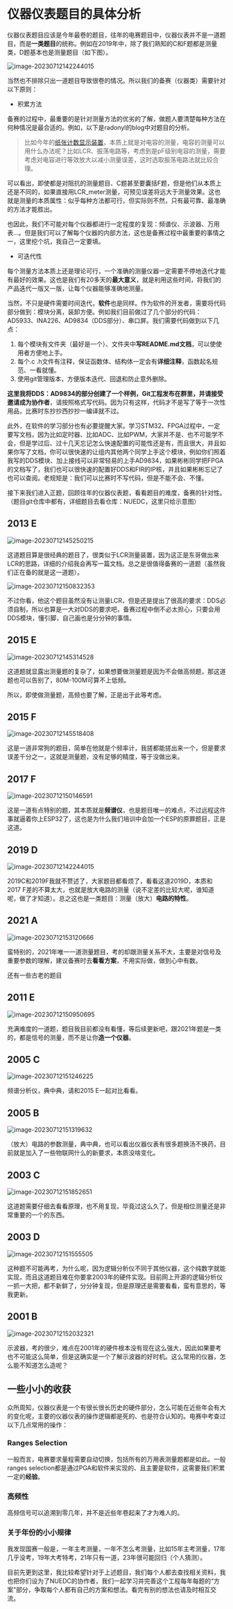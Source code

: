 #  仪器仪表题目的具体分析

仪器仪表题目应该是今年最卷的题目，往年的电赛题目中，仪器仪表并不是一道题目，而是**一类题目**的统称。例如在2019年中，除了我们熟知的C和F题都是测量类，D题基本也是测量题目（如下图）。

![image-20230712142244015](C:\Users\86139\AppData\Roaming\Typora\typora-user-images\image-20230712142244015.png)

当然也不排除只出一道题目导致很卷的情况。所以我们的备赛（仪器类）需要针对以下原则：

- 积累方法

备赛的过程中，最重要的是针对测量方法的优劣的了解，做题人要清楚每种方法在何种情况是最合适的。例如，以下是radonyl的blog中对题目的分析。

> 比如今年的[纸张计数显示装置](https://www.nuedc-training.com.cn/index/news/details/new_id/151)，本质上就是对电容的测量，电容的测量可以用什么办法呢？比如LCR、振荡电路等，考虑到是pF级别电容的测量，需要考虑对电容进行等效放大以减小测量误差，这时选取振荡电路法就比较合理。

可以看出，即使都是对阻抗的测量题目、C题甚至要囊括F题，但是他们从本质上还是不同的，如果直接用LCR_meter测量，可预见误差将远大于测量效果。这也就是测量的本质属性：似乎每种方法都可行，但实际则不然，只有最可靠、最准确的方法才能胜出。

也因此，我们不可能对每个仪器都进行一定程度的复现：频谱仪、示波器、万用表...。但是我们可以了解每个仪器的内部方法，这也是备赛过程中最重要的事情之一，这里挖个坑，我自己一定要填。

- 可迭代性

每个测量方法本质上还是理论可行，一个准确的测量仪器一定需要不停地迭代才能有最好的效果。这也是我们有20多天的**最大意义**，就是利用这些时间，将我们的产品迭代一版又一版，让每个仪器能够准确地测量。

当然，不只是硬件需要时间迭代，**软件**也是同样。作为软件的开发者，需要将代码部分做到：模块分离，装卸方便。例如我们目前做过了几个部分的代码：AD5933、INA226、AD9834（DDS部分）、串口屏。我们需要代码做到以下几点：

1. 每个模块有文件夹（最好是一个）、文件夹中**写README.md文档**，可以使使用者方便地上手。
2. 每个.c .h文件有注释，保证函数体、结构体一定会有**详细注释**，函数起名规范、一看就懂。
3. 使用git管理版本，方便版本迭代、回退和防止意外删除。

**这里我将DDS：AD9834的部分创建了一个样例，Git工程发布在群里，并请接受邀请成为协作者**，请按照格式写代码。因为只有这样，代码才不是写了等于一次性用品，比赛时东抄抄西抄抄一编译就不过。

此外，在软件的学习部分也有必要提醒大家。学习STM32、FPGA过程中，一定要写文档，因为比如定时器、比如ADC、比如PWM，大家并不是、也不可能学不会，但是学过后、过十几天忘记怎么快速配置的可能性还是有，而且很大，并且如果你写了文档，你可以很快速的让组内其他两个同学上手这个模块，例如你们照着我写的DDS模块、加上接线可以非常轻易的上手AD9834，如果彬彬同学把FPGA的文档写了，我们也可以很快速的配置好DDS和FIR的IP核，并且如果彬彬忘记了也可以查阅。老规矩是：我们可以比赛时不写代码，但是不能不会、不懂。

接下来我们进入正题，回顾往年的仪器仪表题，看看题目的难度，备赛的针对性。（题目git仓库中都有，详细题目去看仓库：NUEDC，这里只给示意图）

## 2013 E

![image-20230712145250215](C:\Users\86139\AppData\Roaming\Typora\typora-user-images\image-20230712145250215.png)

这道题目算是很经典的题目了，很类似于LCR测量装置，因为这正是东哥做出来LCR的思路，详细的介绍我会再写一篇文档。总之是很值得备赛的一道题（虽然我们正在备的就是这一道题）。

![image-20230712150832353](C:\Users\86139\AppData\Roaming\Typora\typora-user-images\image-20230712150832353.png)

不过你看，他这个题目虽然没有让测量LCR，但是还是提出了很高的要求：DDS必须自制，所以也算是一大对DDS的要求吧，备赛过程中倒不必太担心，只要会用DDS模块，懂引脚，自己画也是分分钟的事情。

## 2015 E

![image-20230712145314528](C:\Users\86139\AppData\Roaming\Typora\typora-user-images\image-20230712145314528.png)

这道题就显露出测量题的复杂了，如果想要做测量题是因为不会做高频题，那这道题也可以告别了，80M-100M可算不上低频。

所以，即使做测量题，高频也要了解，正是出于此等考虑。

## 2015 F

![image-20230712145518408](C:\Users\86139\AppData\Roaming\Typora\typora-user-images\image-20230712145518408.png)

这是一道非常狗的题目，简单在他就是个频率计，我搓都能搓出来一个，但是要求误差千分之一，这就是测量题，没有足够的精度，等于没做出来。

## 2017 F

![image-20230712150146591](C:\Users\86139\AppData\Roaming\Typora\typora-user-images\image-20230712150146591.png)

这是一道有点特别的题，其本质就是**频谱仪**，也是题目唯一的难点，不过远程这件事就逼着你上ESP32了，这也是为什么我们培训中会加一个ESP的原罪题目，正是这道。



## 2019 D

![image-20230712142244015](C:\Users\86139\AppData\Roaming\Typora\typora-user-images\image-20230712142244015.png)

2019C和2019F我就不赘述了，大家题目都看烦了，看看这道2019D，本质和2017 F差的不算太大，也就是放大电路的测量（说不定差的比较大呢，谁知道呢，做了才知道）。总之这也是一类题目：测量（放大）**电路的特性**。

## 2021 A

![image-20230712153120666](C:\Users\86139\AppData\Roaming\Typora\typora-user-images\image-20230712153120666.png)

蛮特别的，2021年唯一一道测量题目，考的却跟测量关系不大，主要是对信号及重要参数的理解，建议备赛时去**看看方案**，不用实际做，做到心中有数。

还有一些古老的题目

## 2011 E

![image-20230712150950695](C:\Users\86139\AppData\Roaming\Typora\typora-user-images\image-20230712150950695.png)

充满难度的一道题，题目我目前都没有看懂，等后续更新吧，跟2021年题是一类的，都是信号的测量，而不是让你**造一个仪器**。

## 2005 C

![image-20230712151246225](C:\Users\86139\AppData\Roaming\Typora\typora-user-images\image-20230712151246225.png)

频谱分析仪，典中典，请和2015 E一起对比看看。

## 2005 B

![image-20230712151319632](C:\Users\86139\AppData\Roaming\Typora\typora-user-images\image-20230712151319632.png)

（放大）电路的参数测量，典中典，也可以看出仪器仪表有很多题换汤不换药，目前就是加入了一些物联网什么的新要求，本质没啥变化。

## 2003 C

![image-20230712151852651](C:\Users\86139\AppData\Roaming\Typora\typora-user-images\image-20230712151852651.png)

这道题需要仔细去看看原理，也不用复现，毕竟过这么久了。但是相位测量还是非常重要的一个的东西。 

## 2003 D

![image-20230712151555505](C:\Users\86139\AppData\Roaming\Typora\typora-user-images\image-20230712151555505.png)

这种题不可能再考，为什么呢，因为逻辑分析仪不同于其他仪器，这个纯数字就能实现，而且这道题目难在你要拿2003年的硬件实现。目前网上开源的逻辑分析仪一抓一大把，都不新鲜了，分分钟复现，但是原理还是需要看看，蛮有意思的，等我更新。

## 2001 B

![image-20230712152032321](C:\Users\86139\AppData\Roaming\Typora\typora-user-images\image-20230712152032321.png)

示波器，考的很少，难点在2001年的硬件根本没有现在这么强大，因此如果要考也不可能这么简单，但是这确实是一个了解示波器的好时机。这么常用的仪器，怎么能不知道怎么造呢？

## 一些小小的收获

众所周知，仪器仪表是一个有很长很长历史的硬件部分，怎么可能在近些年会有大的变化呢，主要的仪器仪表的操作逻辑都是死的、也是符合认知的。电赛中考查过以下几点常用的操作：

### Ranges Selection

一般而言，电赛要求量程需要自动切换，包括所有的万用表测量题都是如此。一般ranges selection都是通过PGA和软件来实现的、且主要是软件，这需要我们积累一定的**经验**。

### 高频性

高频信号可以追溯到零几年，并不是近些年卷起来了才为难人的。

### 关于年份的小小规律

我发现国赛一般是，一年主考测量，一年不怎么考测量，比如15年主考测量，17年几乎没考，19年大考特考，21年只有一道，23年很可能回归（个人猜测）。

目前先更到这里，我比较希望针对于上述题目，我们每个人都去查找相关资料，我也把你们设为了NUEDC的协作者，我们一起学习并完善这个工程每年每题的“方案”部分，争取每个人都有自己的方案和想法。看完有别的想法也请及时相互交流。